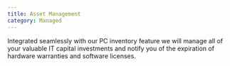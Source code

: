 ```yaml
---
title: Asset Management
category: Managed
---
```


Integrated seamlessly with our PC inventory feature we will manage all of your valuable IT capital investments and notify you of the expiration of hardware warranties and software licenses.